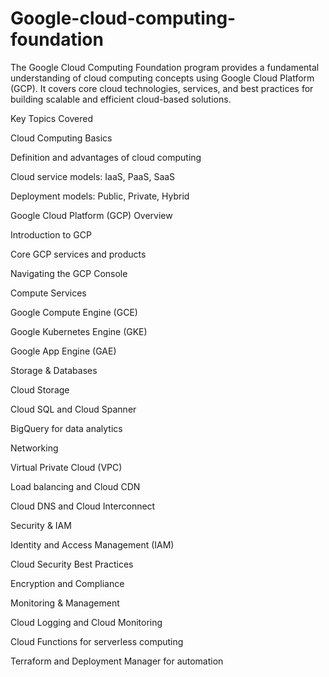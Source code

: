 # Google-cloud-computing-foundation
The Google Cloud Computing Foundation program provides a fundamental understanding of cloud computing concepts using Google Cloud Platform (GCP). It covers core cloud technologies, services, and best practices for building scalable and efficient cloud-based solutions.

Key Topics Covered

Cloud Computing Basics

Definition and advantages of cloud computing

Cloud service models: IaaS, PaaS, SaaS

Deployment models: Public, Private, Hybrid

Google Cloud Platform (GCP) Overview

Introduction to GCP

Core GCP services and products

Navigating the GCP Console

Compute Services

Google Compute Engine (GCE)

Google Kubernetes Engine (GKE)

Google App Engine (GAE)

Storage & Databases

Cloud Storage

Cloud SQL and Cloud Spanner

BigQuery for data analytics

Networking

Virtual Private Cloud (VPC)

Load balancing and Cloud CDN

Cloud DNS and Cloud Interconnect

Security & IAM

Identity and Access Management (IAM)

Cloud Security Best Practices

Encryption and Compliance

Monitoring & Management

Cloud Logging and Cloud Monitoring

Cloud Functions for serverless computing

Terraform and Deployment Manager for automation
